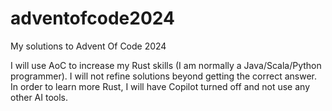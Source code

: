 # adventofcode2024
My solutions to Advent Of Code 2024

I will use AoC to increase my Rust skills (I am normally a Java/Scala/Python programmer). I will not refine solutions beyond getting
the correct answer.
In order to learn more Rust, I will have Copilot turned off and not use any other AI tools.

